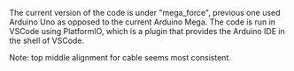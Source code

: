 The current version of the code is under "mega_force", previous one used Arduino Uno as opposed to the current Arduino Mega. The code is run in VSCode using PlatformIO, which is a plugin that provides the Arduino IDE in the shell of VSCode. 

Note: top middle alignment for cable seems most consistent.
